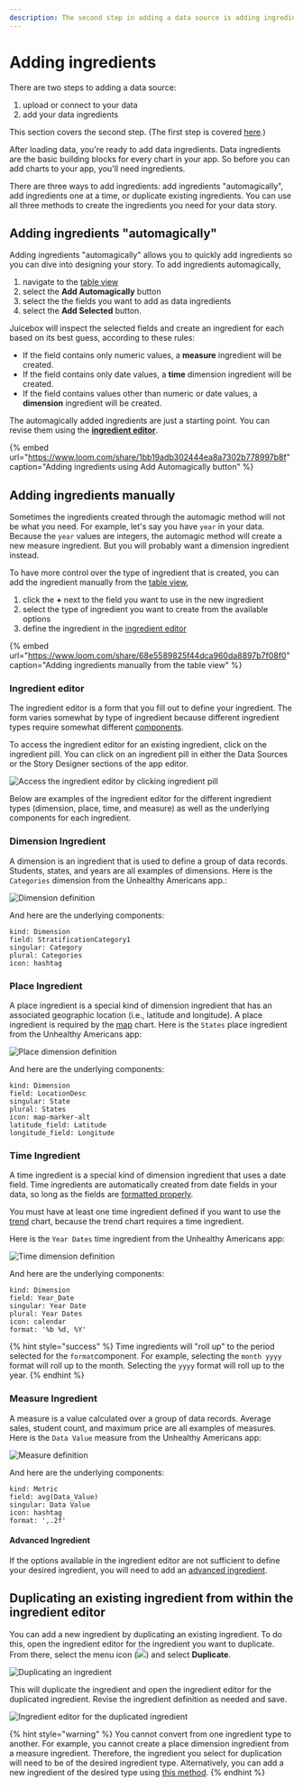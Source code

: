 ```yaml
---
description: The second step in adding a data source is adding ingredients.
---
```


# Adding ingredients

There are two steps to adding a data source: 

1. upload or connect to your data
2. add your data ingredients

This section covers the second step.  \(The first step is covered [here](../loading-data.md).\)

After loading data, you're ready to add data ingredients. Data ingredients are the basic building blocks for every chart in your app. So before you can add charts to your app, you'll need ingredients. 

There are three ways to add ingredients: add ingredients "automagically", add ingredients one at a time, or duplicate existing ingredients. You can use all three methods to create the ingredients you need for your data story. 

## Adding ingredients "automagically"

Adding ingredients "automagically" allows you to quickly add ingredients so you can dive into designing your story. To add ingredients automagically,

1. navigate to the [table view](../loading-data.md#the-table-view) 
2. select the **Add Automagically** button
3. select the the fields you want to add as data ingredients
4. select the **Add Selected** button. 

Juicebox will inspect the selected fields and create an ingredient for each based on its best guess, according to these rules:

* If the field contains only numeric values, a **measure** ingredient will be created.
* If the field contains only date values, a **time** dimension ingredient will be created.
* If the field contains values other than numeric or date values, a **dimension** ingredient will be created. 

The automagically added ingredients are just a starting point. You can revise them using the [**ingredient editor**](./#ingredient-editor).  

{% embed url="https://www.loom.com/share/1bb19adb302444ea8a7302b778997b8f" caption="Adding ingredients using Add Automagically button" %}

## Adding ingredients manually

Sometimes the ingredients created through the automagic method will not be what you need. For example, let's say you have `year`  in your data. Because the `year` values are integers, the automagic method will create a new measure ingredient. But you will probably want a dimension ingredient instead.

To have more control over the type of ingredient that is created, you can add the ingredient manually from the [table view](../loading-data.md#the-table-view), 

1. click the **+** next to the field you want to use in the new ingredient
2. select the type of ingredient you want to create from the available options
3. define the ingredient in the [ingredient editor](../loading-data.md#ingredients-editor)

{% embed url="https://www.loom.com/share/68e5589825f44dca960da8897b7f08f0" caption="Adding ingredients manually from the table view" %}

### Ingredient editor

The ingredient editor is a form that you fill out to define your ingredient. The form varies somewhat by type of ingredient because different ingredient types require somewhat different [components](ingredient-components.md). 

To access the ingredient editor for an existing ingredient, click on the ingredient pill. You can click on an ingredient pill in either the Data Sources or the Story Designer sections of the app editor.

![Access the ingredient editor by clicking ingredient pill](../../../.gitbook/assets/open-ingredients-editor.gif)

Below are examples of the ingredient editor for the different ingredient types \(dimension, place, time, and measure\) as well as the underlying components for each ingredient.

### Dimension Ingredient

A dimension is an ingredient that is used to define a group of data records. Students, states, and years are all examples of dimensions. Here is the `Categories` dimension from the Unhealthy Americans app.:

![Dimension definition](../../../.gitbook/assets/image%20%2846%29.png)

And here are the underlying components:

```text
kind: Dimension
field: StratificationCategory1
singular: Category
plural: Categories
icon: hashtag
```

### Place Ingredient

A place ingredient is a special kind of dimension ingredient that has an associated geographic location \(i.e., latitude and longitude\). A place ingredient is required by the [map](../../story-designer/charts/map.md) chart. Here is the `States` place ingredient from the Unhealthy Americans app:

![Place dimension definition](../../../.gitbook/assets/image%20%2853%29.png)

And here are the underlying components:

```text
kind: Dimension
field: LocationDesc
singular: State
plural: States
icon: map-marker-alt
latitude_field: Latitude
longitude_field: Longitude
```

### Time Ingredient

A time ingredient is a special kind of dimension ingredient that uses a date field. Time ingredients are automatically created from date fields in your data, so long as the fields are [formatted properly](../../design-tips/preparing-your-data.md). 

You must have at least one time ingredient defined if you want to use the [trend](../../story-designer/charts/trend.md) chart, because the trend chart requires a time ingredient. 

Here is the `Year Dates` time ingredient from the Unhealthy Americans app:

![Time dimension definition](../../../.gitbook/assets/image%20%2851%29.png)

And here are the underlying components:

```text
kind: Dimension
field: Year_Date
singular: Year Date
plural: Year Dates
icon: calendar
format: '%b %d, %Y'
```

{% hint style="success" %}
Time ingredients will "roll up" to the period selected for the `format`component. For example, selecting the `month yyyy` format will roll up to the month. Selecting the `yyyy` format will roll up to the year. 
{% endhint %}

### Measure Ingredient

A measure is a value calculated over a group of data records. Average sales, student count, and maximum price are all examples of measures. Here is the `Data Value` measure from the Unhealthy Americans app:

![Measure definition](../../../.gitbook/assets/image%20%2835%29.png)

And here are the underlying components:

```text
kind: Metric
field: avg(Data_Value)
singular: Data Value
icon: hashtag
format: ',.2f'
```

#### Advanced Ingredient

If the options available in the ingredient editor are not sufficient to define your desired ingredient, you will need to add an [advanced ingredient](../advanced-ingredients/). 

## Duplicating an existing ingredient from within the ingredient editor

You can add a new ingredient by duplicating an existing ingredient. To do this, open the ingredient editor for the ingredient you want to duplicate. From there, select the menu icon \(![](../../../.gitbook/assets/ellipsis-h-solid.svg)\) and select **Duplicate**. 

![Duplicating an ingredient](../../../.gitbook/assets/image%20%2877%29.png)

This will duplicate the ingredient and open the ingredient editor for the duplicated ingredient. Revise the ingredient definition as needed and save.

![Ingredient editor for the duplicated ingredient](../../../.gitbook/assets/image%20%2878%29.png)

{% hint style="warning" %}
You cannot convert from one ingredient type to another. For example, you cannot create a place dimension ingredient from a measure ingredient. Therefore, the ingredient you select for duplication will need to be of the desired ingredient type. Alternatively, you can add a new ingredient of the desired type using [this method](./#adding-ingredients-one-at-a-time). 
{% endhint %}

